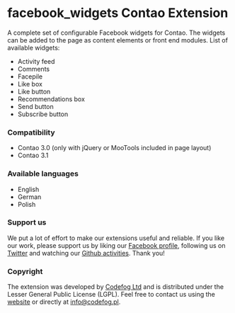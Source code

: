 facebook_widgets Contao Extension
=================================

A complete set of configurable Facebook widgets for Contao. The widgets can be added to the page as content elements or front end modules. List of available widgets:
- Activity feed
- Comments
- Facepile
- Like box
- Like button
- Recommendations box
- Send button
- Subscribe button

### Compatibility
- Contao 3.0 (only with jQuery or MooTools included in page layout)
- Contao 3.1

### Available languages
- English
- German
- Polish

### Support us
We put a lot of effort to make our extensions useful and reliable. If you like our work, please support us by liking our [Facebook profile](http://facebook.com/Codefog), following us on [Twitter](https://twitter.com/codefog) and watching our [Github activities](http://github.com/codefog). Thank you!

### Copyright
The extension was developed by [Codefog Ltd](http://codefog.pl) and is distributed under the Lesser General Public License (LGPL). Feel free to contact us using the [website](http://codefog.pl) or directly at info@codefog.pl.